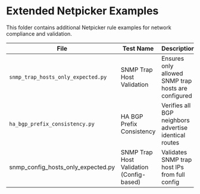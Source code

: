 # Extended Netpicker Examples

This folder contains additional Netpicker rule examples for network compliance and validation.

| File                             | Test Name                       | Description                                           | Platform    | Tags       |
|----------------------------------|----------------------------------|-------------------------------------------------------|-------------|------------|
| `snmp_trap_hosts_only_expected.py` | SNMP Trap Host Validation       | Ensures only allowed SNMP trap hosts are configured  | `cisco_ios` | `monitoring` |
| `ha_bgp_prefix_consistency.py`    | HA BGP Prefix Consistency       | Verifies all BGP neighbors advertise identical routes | `fortinet`  | `fw_test`   |
| snmp_config_hosts_only_expected.py | SNMP Trap Host Validation (Config-based) | Validates SNMP trap host IPs from full config | cisco_ios, arista_eos |  |
